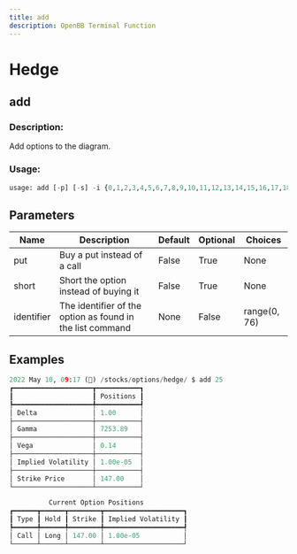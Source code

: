 ```yaml
---
title: add
description: OpenBB Terminal Function
---
```


# Hedge

## add

### Description: 

Add options to the diagram.

### Usage: 
```python
usage: add [-p] [-s] -i {0,1,2,3,4,5,6,7,8,9,10,11,12,13,14,15,16,17,18,19,20,21,22,23,24,25,26,27,28,29,30,31,32,33,34,35,36,37,38,39,40,41,42,43,44,45,46,47,48,49,50,51,52,53,54,55,56,57,58,59,60,61,62,63,64,65,66,67,68,69,70,71,72,73,74,75}
```

## Parameters

| Name | Description | Default | Optional | Choices |
| ---- | ----------- | ------- | -------- | ------- |
| put | Buy a put instead of a call | False | True | None |
| short | Short the option instead of buying it | False | True | None |
| identifier | The identifier of the option as found in the list command | None | False | range(0, 76) |


## Examples

```python
2022 May 10, 09:17 (🦋) /stocks/options/hedge/ $ add 25
┏━━━━━━━━━━━━━━━━━━━━┳━━━━━━━━━━━┓
┃                    ┃ Positions ┃
┡━━━━━━━━━━━━━━━━━━━━╇━━━━━━━━━━━┩
│ Delta              │ 1.00      │
├────────────────────┼───────────┤
│ Gamma              │ 7253.89   │
├────────────────────┼───────────┤
│ Vega               │ 0.14      │
├────────────────────┼───────────┤
│ Implied Volatility │ 1.00e-05  │
├────────────────────┼───────────┤
│ Strike Price       │ 147.00    │
└────────────────────┴───────────┘

          Current Option Positions           
┏━━━━━━┳━━━━━━┳━━━━━━━━┳━━━━━━━━━━━━━━━━━━━━┓
┃ Type ┃ Hold ┃ Strike ┃ Implied Volatility ┃
┡━━━━━━╇━━━━━━╇━━━━━━━━╇━━━━━━━━━━━━━━━━━━━━┩
│ Call │ Long │ 147.00 │ 1.00e-05           │
└──────┴──────┴────────┴────────────────────┘
```

